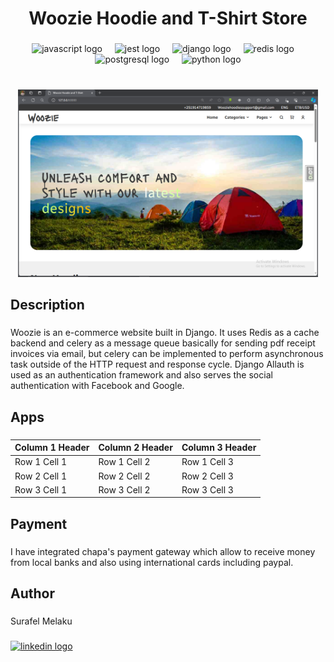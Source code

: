 <h1 align="center">Woozie Hoodie and T-Shirt Store</h1>

###

<div align="center">
  <img src="https://cdn.jsdelivr.net/gh/devicons/devicon/icons/javascript/javascript-original.svg" height="40" alt="javascript logo"  />
  <img width="12" />
  <img src="https://cdn.jsdelivr.net/gh/devicons/devicon/icons/jest/jest-plain.svg" height="40" alt="jest logo"  />
  <img width="12" />
  <img src="https://cdn.jsdelivr.net/gh/devicons/devicon/icons/django/django-plain.svg" height="40" alt="django logo"  />
  <img width="12" />
  <img src="https://cdn.jsdelivr.net/gh/devicons/devicon/icons/redis/redis-original.svg" height="40" alt="redis logo"  />
  <img width="12" />
  <img src="https://cdn.jsdelivr.net/gh/devicons/devicon/icons/postgresql/postgresql-original.svg" height="40" alt="postgresql logo"  />
  <img width="12" />
  <img src="https://cdn.jsdelivr.net/gh/devicons/devicon/icons/python/python-original.svg" height="40" alt="python logo"  />
</div>

###

<br clear="both">

<div align="center">
  <img height="300" src="https://github.com/Suralmk/Woozie-Hoodies/blob/main/shop/static/img/Screenshot%20(420).png"  />
</div>

###

<h2 align="left">Description</h2>

###

<p align="left">Woozie is an e-commerce  website built in Django. It uses Redis as a cache backend and celery as a message queue  basically for sending pdf receipt invoices via email, but celery can be implemented to perform asynchronous task outside  of the HTTP request and response cycle. Django Allauth is used as an authentication framework and also serves the social authentication with Facebook and Google.</p>

###

<h2 align="left">Apps</h2>

###

| Column 1 Header | Column 2 Header | Column 3 Header |
|-----------------|-----------------|-----------------|
| Row 1 Cell 1    | Row 1 Cell 2    | Row 1 Cell 3    |
| Row 2 Cell 1    | Row 2 Cell 2    | Row 2 Cell 3    |
| Row 3 Cell 1    | Row 3 Cell 2    | Row 3 Cell 3    |


###

<h2 align="left">Payment</h2>

###

<p align="left">I have integrated chapa's payment gateway which allow to receive money from local banks and also  using international cards including  paypal.</p>

###

<h2 align="left">Author</h2>

###

<p align="left">Surafel Melaku</p>

###

<div align="left">
  <a href="https://linkedin.com/in/surafel-melaku-298421235" target="_blank">
    <img src="https://raw.githubusercontent.com/maurodesouza/profile-readme-generator/master/src/assets/icons/social/linkedin/default.svg" width="52" height="40" alt="linkedin logo"  />
  </a>
</div>

###